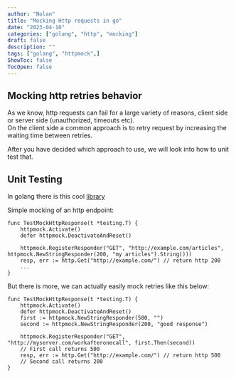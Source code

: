 ```yaml
---
author: "Nolan"
title: "Mocking Http requests in go"
date: "2023-04-10"
categories: ["golang", "http", "mocking"]
draft: false
description: ""
tags: ["golang", "httpmock",]
ShowToc: false
TocOpen: false
---
```


## Mocking http retries behavior 

As we know, http requests can fail for a large variety of reasons, client side or server side (unauthorized, timeouts etc).  
On the client side a common approach is to retry request by increasing the waiting time between retries.  

After you have decided which approach to use, we will look into how to unit test that.


## Unit Testing 

In golang there is this cool [library](https://github.com/jarcoal/httpmock)

Simple mocking of an http endpoint:

```golang
func TestMockHttpResponse(t *testing.T) {
	httpmock.Activate()
	defer httpmock.DeactivateAndReset()

    httpmock.RegisterResponder("GET", "http://example.com/articles", httpmock.NewStringResponder(200, "my articles").String()))
    resp, err := http.Get("http://example.com/") // return http 200
    ...
}

```

But there is more, we can actually easily mock retries like this below:

```golang
func TestMockHttpResponse(t *testing.T) {
	httpmock.Activate()
	defer httpmock.DeactivateAndReset()
	first := httpmock.NewStringResponder(500, "")
	second := httpmock.NewStringResponder(200, "good response")

	httpmock.RegisterResponder("GET", "http://myserver.com/workafteronecall", first.Then(second))
    // First call returns 500
    resp, err := http.Get("http://example.com/") // return http 500
    // Second call returns 200
}
```





